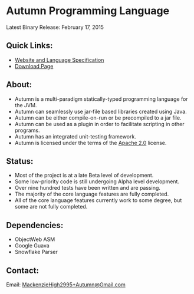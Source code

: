 Autumn Programming Language
======
Latest Binary Release: February 17, 2015

Quick Links:
------------
+ [Website and Language Specification](http://mackenzie-high.github.io/autumn/)
+ [Download Page](http://mackenzie-high.github.io/autumn/TextPage.html?page=Downloads)

About:
------
+ Autumn is a multi-paradigm statically-typed programming language for the JVM.
+ Autumn can seamlessly use jar-file based libraries created using Java.
+ Autumn can be either compile-on-run or be precompiled to a jar file. 
+ Autumn can be used as a plugin in order to facilitate scripting in other programs.
+ Autumn has an integrated unit-testing framework. 
+ Autumn is licensed under the terms of the [Apache 2.0](http://www.apache.org/licenses/LICENSE-2.0) license. 

Status:
------
+ Most of the project is at a late Beta level of development.
+ Some low-priority code is still undergoing Alpha level development. 
+ Over nine hundred tests have been written and are passing. 
+ The majority of the core language features are fully completed.
+ All of the core language features currently work to some degree, but some are not fully completed. 

Dependencies:
-------------
+ ObjectWeb ASM
+ Google Guava
+ Snowflake Parser

Contact:
-------------
Email: MackenzieHigh2995+Autumn@Gmail.com


